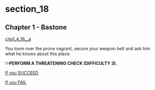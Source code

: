 
# section_18

## Chapter 1 - Bastone

[chp1_4_16__a](../../decomp/app/src/main/res/raw/chp1_4_16__a.mp3 ':include :type=audio')

You loom over the prone vagrant, secure your weapon belt and ask him what he knows about this place.

!>**PERFORM A THREATENING CHECK (DIFFICULTY 3).** 

[If you SUCCEED](output/chapter1/section_19.md)

[If you FAIL](output/chapter1/section_21.md)


